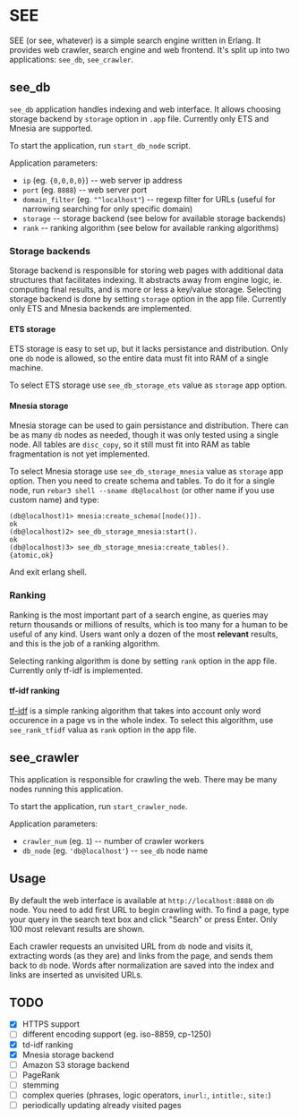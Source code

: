 # SEE

SEE (or see, whatever) is a simple search engine written in Erlang.
It provides web crawler, search engine and web frontend. It's split
up into two applications: `see_db`, `see_crawler`.

## see_db

`see_db` application handles indexing and web interface.
It allows choosing storage backend by `storage` option 
in `.app` file. Currently only ETS and Mnesia are supported.

To start the application, run `start_db_node` script.

Application parameters:
* `ip` (eg. `{0,0,0,0}`) -- web server ip address
* `port` (eg. `8888`) -- web server port
* `domain_filter` (eg. `"^localhost"`) -- regexp filter for URLs (useful for narrowing searching for only specific domain)
* `storage` -- storage backend (see below for available storage backends)
* `rank` -- ranking algorithm (see below for available ranking algorithms)

### Storage backends

Storage backend is responsible for storing web pages with additional data structures that facilitates indexing. It abstracts away from engine logic, ie. computing final results, and is more or less a key/value storage. Selecting storage backend is done by setting `storage` option in the app file. Currently only ETS and Mnesia backends are implemented.

#### ETS storage

ETS storage is easy to set up, but it lacks persistance and distribution.
Only one `db` node is allowed, so the entire data must fit into RAM of a single machine.

To select ETS storage use `see_db_storage_ets` value as `storage` app option.

#### Mnesia storage

Mnesia storage can be used to gain persistance and distribution. There can 
be as many `db` nodes as needed, though it was only tested using a single node.
All tables are `disc_copy`, so it still must fit into RAM as table fragmentation 
is not yet implemented.

To select Mnesia storage use `see_db_storage_mnesia` value as `storage` app option.
Then you need to create schema and tables. To do it for a single node, run 
`rebar3 shell --sname db@localhost` (or other name if you use custom name) and type:

    (db@localhost)1> mnesia:create_schema([node()]).
    ok
    (db@localhost)2> see_db_storage_mnesia:start().        
    ok
    (db@localhost)3> see_db_storage_mnesia:create_tables().
    {atomic,ok}

And exit erlang shell.

### Ranking

Ranking is the most important part of a search engine, as queries may return thousands or millions of results, which is too many for a human to be useful of any kind. Users want only a dozen of the most **relevant** results, and this is the job of a ranking algorithm.

Selecting ranking algorithm is done by setting `rank` option in the app file. Currently only tf-idf is implemented.

#### tf-idf ranking

[tf-idf](https://en.wikipedia.org/wiki/Tf%E2%80%93idf) is a simple ranking algorithm that takes into account only word occurence in a page vs in the whole index. To select this algorithm, use `see_rank_tfidf` valua as `rank` option in the app file.

## see_crawler

This application is responsible for crawling the web.
There may be many nodes running this application.

To start the application, run `start_crawler_node`.

Application parameters:
* `crawler_num` (eg. `1`) -- number of crawler workers
* `db_node` (eg. `'db@localhost'`) -- `see_db` node name

## Usage

By default the web interface is available at `http://localhost:8888` on `db` node. You need to add first
URL to begin crawling with. To find a page, type your query in the search text box and click "Search" or press Enter. Only 100 most relevant results are shown.

Each crawler requests an unvisited URL from `db` node and visits it, extracting words (as they are) and links from the page,
and sends them back to `db` node. Words after normalization are saved into the index and links are inserted as
unvisited URLs.

## TODO

- [x] HTTPS support
- [ ] different encoding support (eg. iso-8859, cp-1250)
- [x] td-idf ranking
- [x] Mnesia storage backend
- [ ] Amazon S3 storage backend
- [ ] PageRank
- [ ] stemming
- [ ] complex queries (phrases, logic operators, `inurl:`, `intitle:`, `site:`)
- [ ] periodically updating already visited pages
